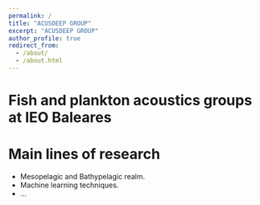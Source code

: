 ```yaml
---
permalink: /
title: "ACUSDEEP GROUP"
excerpt: "ACUSDEEP GROUP"
author_profile: true
redirect_from: 
  - /about/
  - /about.html
---
```


# Fish and plankton acoustics groups at IEO Baleares
# Main lines of research

  * Mesopelagic and Bathypelagic realm.
  * Machine learning techniques.
  * ...
